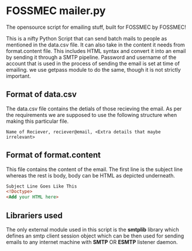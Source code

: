 # FOSSMEC mailer.py
The opensource script for emailing stuff, built for FOSSMEC by FOSSMEC!

This is a nifty Python Script that can send batch mails to people as mentioned in the data.csv file. It can also take in the content it needs from format.content file. This includes HTML syntax and convert it into an email by sending it through a SMTP pipeline. Password and username of the account that is used in the process of sending the email is set at time of emailing. we use getpass module to do the same, though it is not strictly important.

## Format of data.csv
The data.csv file contains the detials of those recieving the email. As per the requirements we are supposed to use the following structure when making this particular file.

```csv
Name of Reciever, reciever@email, <Extra details that maybe irrelevant>
```

## Format of format.content
This file contains the content of the email. The first line is the subject line whereas the rest is body, body can be HTML as depicted underneath.
```html
Subject Line Goes Like This
<!Doctype>
<Add your HTML here>
```

## Librariers used
The only external module used in this script is the **smtplib** library which defines an smtp client session object which can be then used for sending emails to any internet machine with **SMTP** OR **ESMTP** listener daemon.


